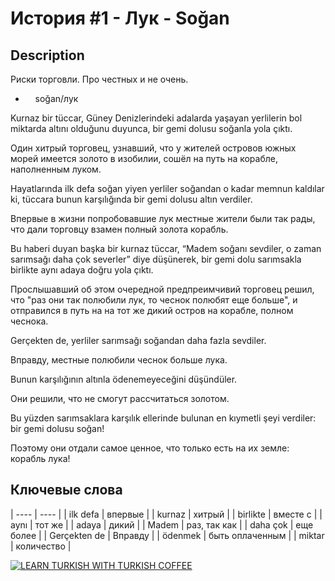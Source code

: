
История #1 - Лук - Soğan
======================

## Description
Риски торговли. Про честных и не очень.

*       soğan/лук

Kurnaz bir tüccar, Güney Denizlerindeki adalarda yaşayan yerlilerin bol miktarda altını olduğunu duyunca, bir gemi dolusu soğanla yola çıktı.

Один хитрый торговец, узнавший, что у жителей островов южных морей имеется золото в изобилии, сошёл на путь на корабле, наполненным луком.

Hayatlarında ilk defa soğan yiyen yerliler soğandan o kadar memnun kaldılar ki, tüccara bunun karşılığında bir gemi dolusu altın verdiler.

Впервые в жизни попробовавшие лук местные жители были так рады, что дали торговцу взамен полный золота корабль.

Bu haberi duyan başka bir kurnaz tüccar, “Madem soğanı sevdiler, o zaman sarımsağı daha çok severler” diye düşünerek, bir gemi dolu sarımsakla birlikte aynı adaya doğru yola çıktı.

Прослышавший об этом очередной предпреимчивий торговец решил, что "раз они так полюбили лук, то чеснок полюбят еще больше", и отправился в путь на на тот же дикий остров на корабле, полном чеснока.  

Gerçekten de, yerliler sarımsağı soğandan daha fazla sevdiler.

Вправду, местные полюбили чеснок больше лука.

Bunun karşılığının altınla ödenemeyeceğini düşündüler.

Они решили, что не смогут рассчитаться золотом.

Bu yüzden sarımsaklara karşılık ellerinde bulunan en kıymetli şeyi verdiler: bir gemi dolusu soğan!

Поэтому они отдали самое ценное, что только есть на их земле: корабль лука!

## Ключевые слова
| ---- | ---- |
| ilk defa | впервые | 
| kurnaz | хитрый |
| birlikte  | вместе с | 
| aynı | тот же | 
| adaya | дикий | 
| Madem | раз, так как  |
| daha çok | еще более  |
| Gerçekten de | Вправду | 
| ödenmek | быть оплаченным | 
| miktar  | количество | 


[![LEARN TURKISH WITH TURKISH COFFEE](http://learnturkishwithturkishcoffee.com/wp-content/uploads/2020/05/cropped-bb-1.png)](http://learnturkishwithturkishcoffee.com/ "LEARN TURKISH WITH TURKISH COFFEE")

